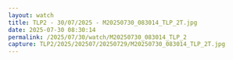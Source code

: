 ```yaml
---
layout: watch
title: TLP2 - 30/07/2025 - M20250730_083014_TLP_2T.jpg
date: 2025-07-30 08:30:14
permalink: /2025/07/30/watch/M20250730_083014_TLP_2
capture: TLP2/2025/202507/20250729/M20250730_083014_TLP_2T.jpg
---
```

